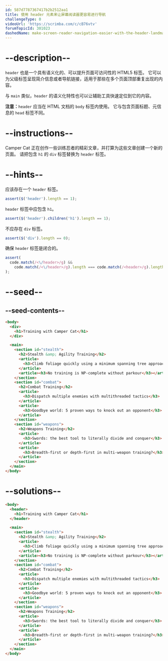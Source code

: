 ```yaml
---
id: 587d7787367417b2b2512aa1
title: 使用 header 元素来让屏幕阅读器更容易进行导航
challengeType: 0
videoUrl: 'https://scrimba.com/c/cB76vtv'
forumTopicId: 301023
dashedName: make-screen-reader-navigation-easier-with-the-header-landmark
---
```


# --description--

`header` 也是一个具有语义化的、可以提升页面可访问性的 HTML5 标签。 它可以为父级标签呈现简介信息或者导航链接，适用于那些在多个页面顶部重复出现的内容。

与 `main` 类似，`header` 的语义化特性也可以让辅助工具快速定位到它的内容。

**注意：**`header` 应当在 HTML 文档的 `body` 标签内使用。 它与包含页面标题、元信息的 `head` 标签不同。

# --instructions--

Camper Cat 正在创作一些训练忍者的精彩文章，并打算为这些文章创建一个新的页面。 请把包含 `h1` 的 `div` 标签替换为 `header` 标签。

# --hints--

应该存在一个 `header` 标签。

```js
assert($('header').length == 1);
```

`header` 标签中应包含 `h1`。

```js
assert($('header').children('h1').length == 1);
```

不应存在 `div` 标签。

```js
assert($('div').length == 0);
```

确保 `header` 标签是闭合的。

```js
assert(
  code.match(/<\/header>/g) &&
    code.match(/<\/header>/g).length === code.match(/<header>/g).length
);
```

# --seed--

## --seed-contents--

```html
<body>
  <div>
    <h1>Training with Camper Cat</h1>
  </div>

  <main>
    <section id="stealth">
      <h2>Stealth &amp; Agility Training</h2>
      <article>
        <h3>Climb foliage quickly using a minimum spanning tree approach</h3>
      </article>
      <article><h3>No training is NP-complete without parkour</h3></article>
    </section>
    <section id="combat">
      <h2>Combat Training</h2>
      <article>
        <h3>Dispatch multiple enemies with multithreaded tactics</h3>
      </article>
      <article>
        <h3>Goodbye world: 5 proven ways to knock out an opponent</h3>
      </article>
    </section>
    <section id="weapons">
      <h2>Weapons Training</h2>
      <article>
        <h3>Swords: the best tool to literally divide and conquer</h3>
      </article>
      <article>
        <h3>Breadth-first or depth-first in multi-weapon training?</h3>
      </article>
    </section>
  </main>
</body>
```

# --solutions--

```html
<body>
  <header>
    <h1>Training with Camper Cat</h1>
  </header>

  <main>
    <section id="stealth">
      <h2>Stealth &amp; Agility Training</h2>
      <article>
        <h3>Climb foliage quickly using a minimum spanning tree approach</h3>
      </article>
      <article><h3>No training is NP-complete without parkour</h3></article>
    </section>
    <section id="combat">
      <h2>Combat Training</h2>
      <article>
        <h3>Dispatch multiple enemies with multithreaded tactics</h3>
      </article>
      <article>
        <h3>Goodbye world: 5 proven ways to knock out an opponent</h3>
      </article>
    </section>
    <section id="weapons">
      <h2>Weapons Training</h2>
      <article>
        <h3>Swords: the best tool to literally divide and conquer</h3>
      </article>
      <article>
        <h3>Breadth-first or depth-first in multi-weapon training?</h3>
      </article>
    </section>
  </main>
</body>
```
